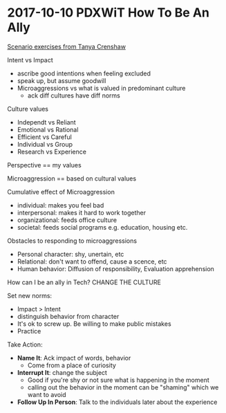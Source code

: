 # 2017-10-10 PDXWiT How To Be An Ally

[Scenario exercises from Tanya Crenshaw](http://www.shiftf9.org/blog/2017/10/10/how-to-be-a-workplace-ally-in-tech)

Intent vs Impact
- ascribe good intentions when feeling excluded
- speak up, but assume goodwill
- Microaggressions vs what is valued in predominant culture
  - ack diff cultures have diff norms

Culture values
- Independt vs Reliant
- Emotional vs Rational
- Efficient vs Careful
- Individual vs Group
- Research vs Experience

Perspective == my values

Microaggression == based on cultural values

Cumulative effect of Microaggression
- individual: makes you feel bad
- interpersonal: makes it hard to work together
- organizational: feeds office culture
- societal: feeds social programs e.g. education, housing etc.

Obstacles to responding to microaggressions
- Personal character: shy, unertain, etc
- Relational: don't want to offend, cause a scence, etc
- Human behavior: Diffusion of responsibility, Evaluation apprehension

How can I be an ally in Tech? CHANGE THE CULTURE

Set new norms:
- Impact > Intent
- distinguish behavior from character
- It's ok to screw up. Be willing to make public mistakes
- Practice

Take Action:
- **Name It**: Ack impact of words, behavior
  - Come from a place of curiosity
- **Interrupt It**: change the subject
  - Good if you're shy or not sure what is happening in the moment
  - calling out the behavior in the moment can be "shaming" which we want to avoid
- **Follow Up In Person**: Talk to the individuals later about the experience

